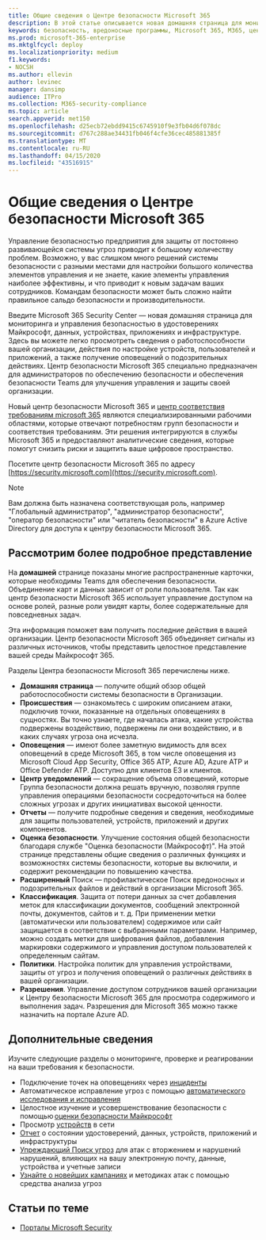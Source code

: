 ```yaml
---
title: Общие сведения о Центре безопасности Microsoft 365
description: В этой статье описывается новая домашняя страница для мониторинга и управления безопасностью в удостоверениях Майкрософт, данных, устройствах и приложениях.
keywords: безопасность, вредоносные программы, Microsoft 365, M365, центр безопасности, монитор, отчет, удостоверения, данные, устройства, приложения
ms.prod: microsoft-365-enterprise
ms.mktglfcycl: deploy
ms.localizationpriority: medium
f1.keywords:
- NOCSH
ms.author: ellevin
author: levinec
manager: dansimp
audience: ITPro
ms.collection: M365-security-compliance
ms.topic: article
search.appverid: met150
ms.openlocfilehash: d25ecb72ebdd9415c6745910f9e3fb04d6f078dc
ms.sourcegitcommit: d767c288ae34431fb046f4cfe36cec485881385f
ms.translationtype: MT
ms.contentlocale: ru-RU
ms.lasthandoff: 04/15/2020
ms.locfileid: "43516915"
---
```

# <a name="overview-of-the-microsoft-365-security-center"></a>Общие сведения о Центре безопасности Microsoft 365

Управление безопасностью предприятия для защиты от постоянно развивающейся системы угроз приводит к большому количеству проблем. Возможно, у вас слишком много решений системы безопасности с разными местами для настройки большого количества элементов управления и не знаете, какие элементы управления наиболее эффективны, и что приводит к новым задачам ваших сотрудников. Командам безопасности может быть сложно найти правильное сальдо безопасности и производительности.

Введите Microsoft 365 Security Center — новая домашняя страница для мониторинга и управления безопасностью в удостоверениях Майкрософт, данных, устройствах, приложениях и инфраструктуре. Здесь вы можете легко просмотреть сведения о работоспособности вашей организации, действия по настройке устройств, пользователей и приложений, а также получение оповещений о подозрительных действиях. Центр безопасности Microsoft 365 специально предназначен для администраторов по обеспечению безопасности и обеспечения безопасности Teams для улучшения управления и защиты своей организации.

Новый центр безопасности Microsoft 365 и [центр соответствия требованиям microsoft 365](https://docs.microsoft.com/microsoft-365/compliance/microsoft-365-compliance-center) являются специализированными рабочими областями, которые отвечают потребностям групп безопасности и соответствия требованиям. Эти решения интегрируются в службы Microsoft 365 и предоставляют аналитические сведения, которые помогут снизить риски и защитить ваше цифровое пространство.

Посетите центр безопасности Microsoft 365 по адресу [https://security.microsoft.com](https://security.microsoft.com). 

> [!NOTE]
> Вам должна быть назначена соответствующая роль, например "Глобальный администратор", "администратор безопасности", "оператор безопасности" или "читатель безопасности" в Azure Active Directory для доступа к центру безопасности Microsoft 365.


## <a name="lets-take-a-closer-look"></a>Рассмотрим более подробное представление

На **домашней** странице показаны многие распространенные карточки, которые необходимы Teams для обеспечения безопасности. Объединение карт и данных зависит от роли пользователя. Так как центр безопасности Microsoft 365 использует управление доступом на основе ролей, разные роли увидят карты, более содержательные для повседневных задач.  

Эта информация поможет вам получить последние действия в вашей организации. Центр безопасности Microsoft 365 объединяет сигналы из различных источников, чтобы представить целостное представление вашей среды Майкрософт 365.

Разделы Центра безопасности Microsoft 365 перечислены ниже.

* **Домашняя страница** — получите общий обзор общей работоспособности системы безопасности в Организации.
* **Происшествия** — ознакомьтесь с широким описанием атаки, подключив точки, показанные на отдельных оповещениях в сущностях. Вы точно узнаете, где началась атака, какие устройства подвержены воздействию, подвержены ли они воздействию, и в каких случаях угроза она исчезла.
* **Оповещения** — имеют более заметную видимость для всех оповещений в среде Microsoft 365, в том числе оповещения из Microsoft Cloud App Security, Office 365 ATP, Azure AD, Azure ATP и Office Defender ATP. Доступно для клиентов E3 и клиентов.  
* **Центр уведомлений** — сокращение объема оповещений, которые Группа безопасности должна решать вручную, позволяя группе управления операциями безопасности сосредоточиться на более сложных угрозах и других инициативах высокой ценности.
* **Отчеты** — получите подробные сведения и сведения, необходимые для защиты пользователей, устройств, приложений и других компонентов.
* **Оценка безопасности**. Улучшение состояния общей безопасности благодаря службе "Оценка безопасности (Майкрософт)". На этой странице представлены общие сведения о различных функциях и возможностях системы безопасности, которые вы включили, и содержит рекомендации по повышению качества.
* **Расширенный** Поиск — профилактическое Поиск вредоносных и подозрительных файлов и действий в организации Microsoft 365.
* **Классификация**. Защита от потери данных за счет добавления меток для классификации документов, сообщений электронной почты, документов, сайтов и т. д. При применении метки (автоматически или пользователем) содержимое или сайт защищается в соответствии с выбранными параметрами. Например, можно создать метки для шифрования файлов, добавления маркировки содержимого и управления доступом пользователей к определенным сайтам.
* **Политики**. Настройка политик для управления устройствами, защиты от угроз и получения оповещений о различных действиях в вашей организации.
* **Разрешения**. Управление доступом сотрудников вашей организации к Центру безопасности Microsoft 365 для просмотра содержимого и выполнения задач. Разрешения для Microsoft 365 можно также назначить на портале Azure AD.

## <a name="learn-more"></a>Дополнительные сведения 

Изучите следующие разделы о мониторинге, проверке и реагировании на ваши требования к безопасности.
- Подключение точек на оповещениях через [инциденты](incident-queue.md)
- Автоматическое исправление угроз с помощью [автоматического исследования и исправления](mtp-autoir.md)
- Целостное изучение и усовершенствование безопасности с помощью [оценки безопасности Майкрософт](microsoft-secure-score.md)
- Просмотр [устройств](device-profile.md) в сети
- [Отчет](monitoring-and-reporting.md) о состоянии удостоверений, данных, устройств, приложений и инфраструктуры
- [Упреждающий Поиск угроз](advanced-hunting-overview.md) для атак с вторжением и нарушений нарушений, влияющих на вашу электронную почту, данные, устройства и учетные записи
- [Узнайте о новейших кампаниях](latest-attack-campaigns.md) и методиках атак с помощью средства анализа угроз

## <a name="related-topics"></a>Статьи по теме
- [Порталы Microsoft Security](portals.md)
